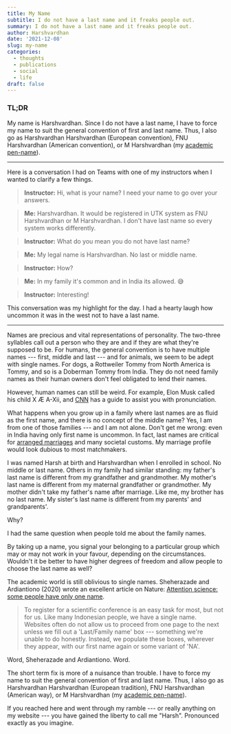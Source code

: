 ```yaml
---
title: My Name
subtitle: I do not have a last name and it freaks people out.
summary: I do not have a last name and it freaks people out.
author: Harshvardhan
date: '2021-12-08'
slug: my-name
categories:
  - thoughts
  - publications
  - social
  - life
draft: false
---
```


### TL;DR

My name is Harshvardhan. Since I do not have a last name, I have to force my name to suit the general convention of first and last name. Thus, I also go as Harshvardhan Harshvardhan (European convention), FNU Harshvardhan (American convention), or M Harshvardhan (my [academic pen-name](https://orcid.org/0000-0001-8086-544X "ORCID")).

------------------------------------------------------------------------

Here is a conversation I had on Teams with one of my instructors when I wanted to clarify a few things.

> **Instructor:** Hi, what is your name? I need your name to go over your answers.

> **Me:** Harshvardhan. It would be registered in UTK system as FNU Harshvardhan or M Harshvardhan. I don't have last name so every system works differently.

> **Instructor:** What do you mean you do not have last name?

> **Me:** My legal name is Harshvardhan. No last or middle name.

> **Instructor:** How?

> **Me:** In my family it's common and in India its allowed. :sweat_smile:

> **Instructor:** Interesting!

This conversation was my highlight for the day. I had a hearty laugh how uncommon it was in the west not to have a last name.

------------------------------------------------------------------------

Names are precious and vital representations of personality. The two-three syllables call out a person who they are and if they are what they're supposed to be. For humans, the general convention is to have multiple names --- first, middle and last --- and for animals, we seem to be adept with single names. For dogs, a Rottweiler Tommy from North America is Tommy, and so is a Doberman Tommy from India. They do not need family names as their human owners don't feel obligated to lend their names.

However, human names can still be weird. For example, Elon Musk called his child X Æ A-Xii, and [CNN](https://www.cnn.com/2020/05/08/entertainment/elon-musk-grimes-baby-name-pronunciation-scli-intl/index.html) has a guide to assist you with pronunciation.

What happens when you grow up in a family where last names are as fluid as the first name, and there is no concept of the middle name? Yes, I am from one of those families --- and I am not alone. Don't get me wrong: even in India having only first name is uncommon. In fact, last names are critical for [arranged marriages](https://en.wikipedia.org/wiki/Arranged_marriage) and many societal customs. My marriage profile would look dubious to most matchmakers.

I was named Harsh at birth and Harshvardhan when I enrolled in school. No middle or last name. Others in my family had similar standing: my father's last name is different from my grandfather and grandmother. My mother's last name is different from my maternal grandfather or grandmother. My mother didn't take my father's name after marriage. Like me, my brother has no last name. My sister's last name is different from my parents' and grandparents'.

Why?

I had the same question when people told me about the family names.

By taking up a name, you signal your belonging to a particular group which may or may not work in your favour, depending on the circumstances. Wouldn't it be better to have higher degrees of freedom and allow people to choose the last name as well?

The academic world is still oblivious to single names. Sheherazade and Ardiantiono (2020) wrote an excellent article on Nature: [Attention science: some people have only one name](https://www.nature.com/articles/d41586-020-02761-z).

> To register for a scientific conference is an easy task for most, but not for us. Like many Indonesian people, we have a single name. Websites often do not allow us to proceed from one page to the next unless we fill out a 'Last/Family name' box --- something we're unable to do honestly. Instead, we populate these boxes, wherever they appear, with our first name again or some variant of 'NA'.

Word, Sheherazade and Ardiantiono. Word.

The short term fix is more of a nuisance than trouble. I have to force my name to suit the general convention of first and last name. Thus, I also go as Harshvardhan Harshvardhan (European tradition), FNU Harshvardhan (American way), or M Harshvardhan (my [academic pen-name](https://orcid.org/0000-0001-8086-544X)).

If you reached here and went through my ramble --- or really anything on my website --- you have gained the liberty to call me "Harsh". Pronounced exactly as you imagine.
